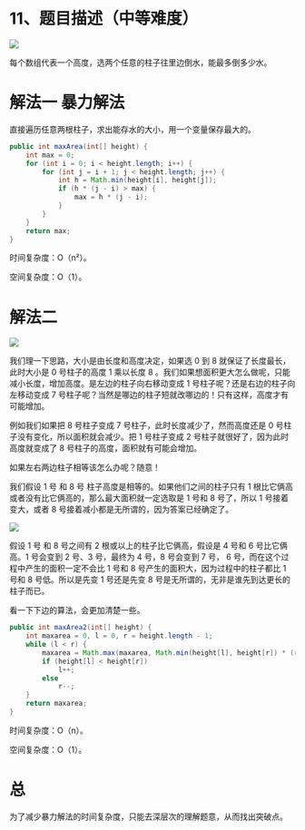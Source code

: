# 11、题目描述（中等难度）

![](http://windliang.oss-cn-beijing.aliyuncs.com/11_1.jpg)

每个数组代表一个高度，选两个任意的柱子往里边倒水，能最多倒多少水。

# 解法一 暴力解法

直接遍历任意两根柱子，求出能存水的大小，用一个变量保存最大的。

```java
public int maxArea(int[] height) {
    int max = 0;
    for (int i = 0; i < height.length; i++) {
        for (int j = i + 1; j < height.length; j++) {
            int h = Math.min(height[i], height[j]);
            if (h * (j - i) > max) {
                max = h * (j - i);
            }
        }
    }
    return max;
}
```

时间复杂度：O（n²）。

空间复杂度：O（1）。

# 解法二



![](http://windliang.oss-cn-beijing.aliyuncs.com/11_2.jpg)

我们理一下思路，大小是由长度和高度决定，如果选 0 到 8 就保证了长度最长，此时大小是 0 号柱子的高度 1 乘以长度 8 。我们如果想面积更大怎么做呢，只能减小长度，增加高度。是左边的柱子向右移动变成 1 号柱子呢？还是右边的柱子向左移动变成 7 号柱子呢？当然是哪边的柱子短就改哪边的！只有这样，高度才有可能增加。

例如我们如果把 8 号柱子变成 7 号柱子，此时长度减少了，然而高度还是 0 号柱子没有变化，所以面积就会减少。把 1 号柱子变成 2 号柱子就很好了，因为此时高度就变成了 8 号柱子的高度，面积就有可能会增加。

如果左右两边柱子相等该怎么办呢？随意！

我们假设 1 号 和 8 号 柱子高度是相等的。如果他们之间的柱子只有 1 根比它俩高或者没有比它俩高的，那么最大面积就一定选取是 1 号和 8 号了，所以 1 号接着变大，或者 8 号接着减小都是无所谓的，因为答案已经确定了。

![](http://windliang.oss-cn-beijing.aliyuncs.com/11_3.jpg)

假设 1 号 和 8 号之间有 2 根或以上的柱子比它俩高，假设是 4 号和 6 号比它俩高。1 号会变到 2 号、3 号，最终为 4 号，8 号会变到 7 号， 6 号，而在这个过程中产生的面积一定不会比 1 号和 8 号产生的面积大，因为过程中的柱子都比 1 号和 8 号低。所以是先变 1 号还是先变 8 号是无所谓的，无非是谁先到达更长的柱子而已。

看一下下边的算法，会更加清楚一些。

```java
public int maxArea2(int[] height) {
    int maxarea = 0, l = 0, r = height.length - 1;
    while (l < r) {
        maxarea = Math.max(maxarea, Math.min(height[l], height[r]) * (r - l));
        if (height[l] < height[r])
            l++;
        else
            r--;
    }
    return maxarea;
}
```

时间复杂度：O（n）。

空间复杂度：O（1）。

# 总

为了减少暴力解法的时间复杂度，只能去深层次的理解题意，从而找出突破点。